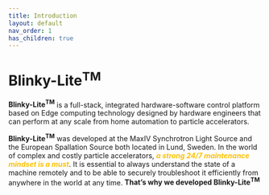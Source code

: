 ```yaml
---
title: Introduction
layout: default
nav_order: 1
has_children: true
---
```

# Blinky-Lite<sup>TM</sup>
**Blinky-Lite<sup>TM</sup>**  is a full-stack, integrated hardware-software control platform based on Edge computing technology designed by hardware engineers that can perform at any scale from home automation to particle accelerators.

**Blinky-Lite<sup>TM</sup>** was developed at the MaxIV Synchrotron Light Source and the European Spallation Source both located in Lund, Sweden. In the world of complex and costly particle accelerators, <span style="color:#fcc200">***a strong 24/7 maintenance mindset is a must***</span>. It is essential to always understand the state of a machine remotely and to be able to securely troubleshoot it efficiently from anywhere in the world at any time. **That’s why we developed Blinky-Lite<sup>TM</sup>**


